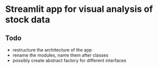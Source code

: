 # Streamlit app for visual analysis of stock data

## Todo
- restructure the architecture of the app
- rename the modules, name them after classes
- possibly create abstract factory for different interfaces
